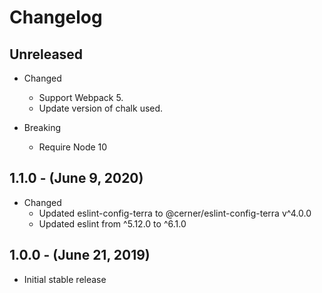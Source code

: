 # Changelog

## Unreleased

* Changed
  * Support Webpack 5.
  * Update version of chalk used.

* Breaking
  * Require Node 10

## 1.1.0 - (June 9, 2020)

* Changed
  * Updated eslint-config-terra to @cerner/eslint-config-terra v^4.0.0
  * Updated eslint from ^5.12.0 to ^6.1.0

## 1.0.0 - (June 21, 2019)

* Initial stable release
